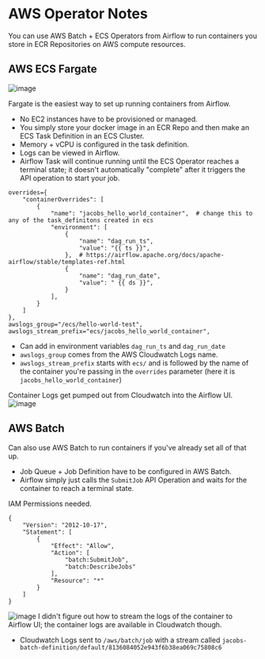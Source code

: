 # AWS Operator Notes
You can use AWS Batch + ECS Operators from Airflow to run containers you store in ECR Repositories on AWS compute resources.

## AWS ECS Fargate
![image](https://user-images.githubusercontent.com/16946556/201789268-08362297-660d-4002-a928-70316fbe67b2.png)

Fargate is the easiest way to set up running containers from Airflow.  
- No EC2 instances have to be provisioned or managed.  
- You simply store your docker image in an ECR Repo and then make an ECS Task Definition in an ECS Cluster.
- Memory + vCPU is configured in the task definition.
- Logs can be viewed in Airflow.
- Airflow Task will continue running until the ECS Operator reaches a terminal state; it doesn't automatically "complete" after it triggers the API operation to start your job.

```
overrides={
    "containerOverrides": [
        {
            "name": "jacobs_hello_world_container",  # change this to any of the task_definitons created in ecs
            "environment": [
                {
                    "name": "dag_run_ts",
                    "value": "{{ ts }}",
                },  # https://airflow.apache.org/docs/apache-airflow/stable/templates-ref.html
                {
                    "name": "dag_run_date",
                    "value": " {{ ds }}",
                }
            ],
        }
    ]
},
awslogs_group="/ecs/hello-world-test",
awslogs_stream_prefix="ecs/jacobs_hello_world_container",
```
- Can add in environment variables `dag_run_ts` and `dag_run_date`
- `awslogs_group` comes from the AWS Cloudwatch Logs name.
- `awslogs_stream_prefix` starts with `ecs/` and is followed by the name of the container you're passing in the `overrides` parameter (here it is `jacobs_hello_world_container`)

Container Logs get pumped out from Cloudwatch into the Airflow UI.
![image](https://user-images.githubusercontent.com/16946556/201789105-f0b1aa7a-ba39-4923-945b-6c33f4bddbc4.png)

## AWS Batch
Can also use AWS Batch to run containers if you've already set all of that up.
- Job Queue + Job Definition have to be configured in AWS Batch.
- Airflow simply just calls the `SubmitJob` API Operation and waits for the container to reach a terminal state.

IAM Permissions needed.
```
{
    "Version": "2012-10-17",
    "Statement": [
        {
            "Effect": "Allow",
            "Action": [
                "batch:SubmitJob",
                "batch:DescribeJobs"
            ],
            "Resource": "*"
        }
    ]
}
```

![image](https://user-images.githubusercontent.com/16946556/201793269-74629b5b-b970-40b4-a4c9-75867ee0a857.png)
I didn't figure out how to stream the logs of the container to Airflow UI; the container logs are available in Cloudwatch though.
- Cloudwatch Logs sent to `/aws/batch/job` with a stream called `jacobs-batch-definition/default/8136084052e943f6b38ea069c75808c6`
